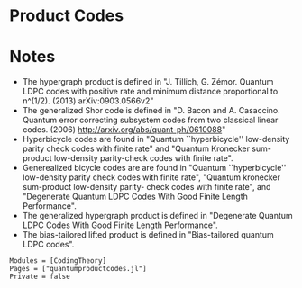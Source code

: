 # Product Codes

# Notes
* The hypergraph product is defined in "J. Tillich, G. Zémor. Quantum LDPC codes
  with positive rate and minimum distance proportional to n^(1/2). (2013)
  arXiv:0903.0566v2"
* The generalized Shor code is defined in "D. Bacon and A. Casaccino. Quantum
  error correcting subsystem codes from two classical linear codes. (2006)
  http://arxiv.org/abs/quant-ph/0610088"
* Hyperbicycle codes are found in "Quantum ``hyperbicycle'' low-density parity check
  codes with finite rate" and "Quantum Kronecker sum-product low-density parity-check
  codes with finite rate".
* Generealized bicycle codes are are found in "Quantum ``hyperbicycle'' low-density parity check
  codes with finite rate", "Quantum kronecker sum-product low-density parity- check codes with
  finite rate", and "Degenerate Quantum LDPC Codes With Good Finite Length Performance".
* The generalized hypergraph product is defined in "Degenerate Quantum LDPC Codes With Good Finite Length Performance".
* The bias-tailored lifted product is defined in "Bias-tailored quantum LDPC codes".


```@autodocs
Modules = [CodingTheory]
Pages = ["quantumproductcodes.jl"]
Private = false
```

